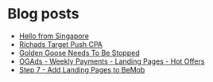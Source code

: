 # Blog posts
<!-- BLOG-POST-LIST:START -->
- [Hello from Singapore](https://afflift.com/f/threads/hello-from-singapore.10429/)
- [Richads Target Push CPA](https://afflift.com/f/threads/richads-target-push-cpa.10408/)
- [Golden Goose Needs To Be Stopped](https://afflift.com/f/threads/golden-goose-needs-to-be-stopped.9067/)
- [OGAds - Weekly Payments - Landing Pages - Hot Offers](https://afflift.com/f/threads/ogads-weekly-payments-landing-pages-hot-offers.3223/)
- [Step 7 - Add Landing Pages to BeMob](https://afflift.com/f/threads/step-7-add-landing-pages-to-bemob.7478/)
<!-- BLOG-POST-LIST:END -->
